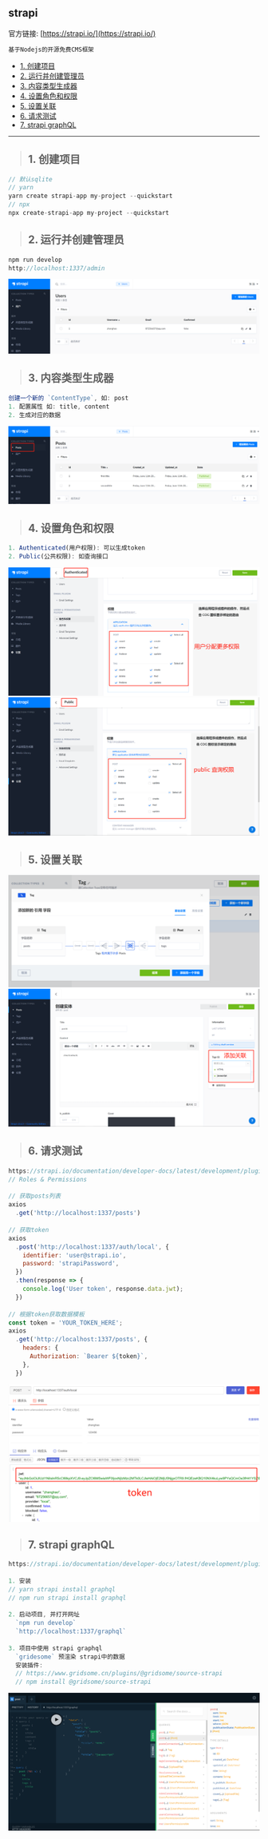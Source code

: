 ## strapi
官方链接: 
 [https://strapi.io/](https://strapi.io/)
```css
基于Nodejs的开源免费CMS框架
``` 

- [1. 创建项目](#1)
- [2. 运行并创建管理员](#2)
- [3. 内容类型生成器](#3)
- [4. 设置角色和权限](#4)
- [5. 设置关联](#5)
- [6. 请求测试](#6)
- [7. strapi graphQL](#7)

--------
><h2 id='1'>1. 创建项目</h2>
```js
// 默认sqlite
// yarn
yarn create strapi-app my-project --quickstart
// npx
npx create-strapi-app my-project --quickstart
```

><h2 id='2'>2. 运行并创建管理员</h2>
```js
npm run develop
http://localhost:1337/admin 
```
<img src='./img/strapi/1.png'/><br/>

><h2 id='3'>3. 内容类型生成器</h2>
```js
创建一个新的 `ContentType`, 如: post
1. 配置属性 如: title, content
2. 生成对应的数据
```
<img src='./img/strapi/2.png'/><br/>

><h2 id='4'>4. 设置角色和权限</h2>
```js
1. Authenticated(用户权限): 可以生成token
2. Public(公共权限): 如查询接口
```
<img src='./img/strapi/3.png'/><br/>
<img src='./img/strapi/4.png'/><br/>

><h2 id='5'>5. 设置关联</h2>
<img src='./img/strapi/5.png'/><br/>
<img src='./img/strapi/6.png'/><br/>

><h2 id='6'>6. 请求测试</h2>
```js
https://strapi.io/documentation/developer-docs/latest/development/plugins/users-permissions.html#concept
// Roles & Permissions

// 获取posts列表
axios
  .get('http://localhost:1337/posts')

// 获取token
axios
  .post('http://localhost:1337/auth/local', {
    identifier: 'user@strapi.io',
    password: 'strapiPassword',
  })
  .then(response => {
    console.log('User token', response.data.jwt);
  })

// 根据token获取数据模板
const token = 'YOUR_TOKEN_HERE';
axios
  .get('http://localhost:1337/posts', {
    headers: {
      Authorization: `Bearer ${token}`,
    },
  })
```
<img src='./img/strapi/7.png'/><br/>

><h2 id='7'>7. strapi graphQL</h2>
```js
https://strapi.io/documentation/developer-docs/latest/development/plugins/graphql.html

1. 安装
// yarn strapi install graphql
// npm run strapi install graphql

2. 启动项目, 并打开网址
  `npm run develop`
  `http://localhost:1337/graphql`

3. 项目中使用 strapi graphql
  `gridesome` 预渲染 strapi中的数据 
  安装插件: 
  // https://www.gridsome.cn/plugins/@gridsome/source-strapi
  // npm install @gridsome/source-strapi
```
<img src='./img/strapi/8.png'/><br/>



